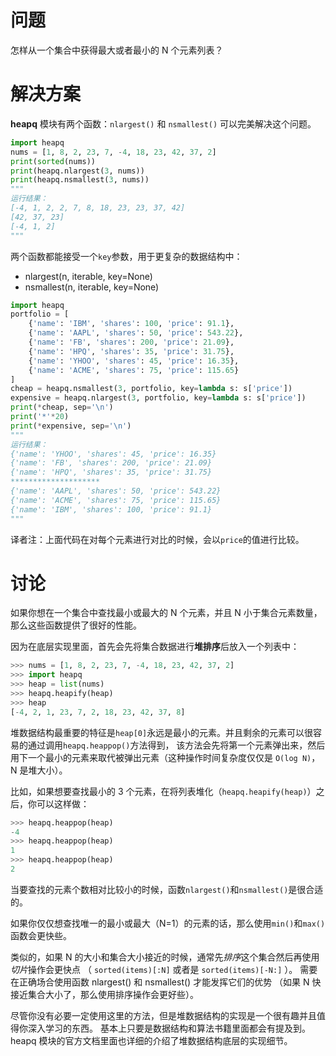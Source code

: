 # 问题
怎样从一个集合中获得最大或者最小的 N 个元素列表？

# 解决方案
**heapq** 模块有两个函数：`nlargest()` 和 `nsmallest()` 可以完美解决这个问题。
```python
import heapq
nums = [1, 8, 2, 23, 7, -4, 18, 23, 42, 37, 2]
print(sorted(nums))
print(heapq.nlargest(3, nums)) 
print(heapq.nsmallest(3, nums))
"""
运行结果：
[-4, 1, 2, 2, 7, 8, 18, 23, 23, 37, 42]
[42, 37, 23]
[-4, 1, 2]
"""
```

两个函数都能接受一个`key`参数，用于更复杂的数据结构中：
- nlargest(n, iterable, key=None)
- nsmallest(n, iterable, key=None)
```python
import heapq
portfolio = [
    {'name': 'IBM', 'shares': 100, 'price': 91.1},
    {'name': 'AAPL', 'shares': 50, 'price': 543.22},
    {'name': 'FB', 'shares': 200, 'price': 21.09},
    {'name': 'HPQ', 'shares': 35, 'price': 31.75},
    {'name': 'YHOO', 'shares': 45, 'price': 16.35},
    {'name': 'ACME', 'shares': 75, 'price': 115.65}
]
cheap = heapq.nsmallest(3, portfolio, key=lambda s: s['price'])
expensive = heapq.nlargest(3, portfolio, key=lambda s: s['price'])
print(*cheap, sep='\n')
print('*'*20)
print(*expensive, sep='\n')
"""
运行结果：
{'name': 'YHOO', 'shares': 45, 'price': 16.35}
{'name': 'FB', 'shares': 200, 'price': 21.09}
{'name': 'HPQ', 'shares': 35, 'price': 31.75}
********************
{'name': 'AAPL', 'shares': 50, 'price': 543.22}
{'name': 'ACME', 'shares': 75, 'price': 115.65}
{'name': 'IBM', 'shares': 100, 'price': 91.1}
"""
```
译者注：上面代码在对每个元素进行对比的时候，会以` price `的值进行比较。

# 讨论
如果你想在一个集合中查找最小或最大的 N 个元素，并且 N 小于集合元素数量，那么这些函数提供了很好的性能。 

因为在底层实现里面，首先会先将集合数据进行**堆排序**后放入一个列表中：
```python
>>> nums = [1, 8, 2, 23, 7, -4, 18, 23, 42, 37, 2]
>>> import heapq
>>> heap = list(nums)
>>> heapq.heapify(heap)
>>> heap
[-4, 2, 1, 23, 7, 2, 18, 23, 42, 37, 8]
```
堆数据结构最重要的特征是` heap[0] `永远是最小的元素。并且剩余的元素可以很容易的通过调用` heapq.heappop() `方法得到， 该方法会先将第一个元素弹出来，然后用下一个最小的元素来取代被弹出元素（这种操作时间复杂度仅仅是 `O(log N)`，N 是堆大小）。

比如，如果想要查找最小的 3 个元素，在将列表堆化（`heapq.heapify(heap)`）之后，你可以这样做：
```python
>>> heapq.heappop(heap)
-4
>>> heapq.heappop(heap)
1
>>> heapq.heappop(heap)
2
```
当要查找的元素个数相对比较小的时候，函数` nlargest() `和` nsmallest() `是很合适的。

如果你仅仅想查找唯一的最小或最大（N=1）的元素的话，那么使用` min() `和` max() `函数会更快些。 

类似的，如果 N 的大小和集合大小接近的时候，通常先*排序*这个集合然后再使用*切片*操作会更快点 （ `sorted(items)[:N]` 或者是 `sorted(items)[-N:]` ）。 需要在正确场合使用函数 nlargest() 和 nsmallest() 才能发挥它们的优势 （如果 N 快接近集合大小了，那么使用排序操作会更好些）。

尽管你没有必要一定使用这里的方法，但是堆数据结构的实现是一个很有趣并且值得你深入学习的东西。 基本上只要是数据结构和算法书籍里面都会有提及到。heapq 模块的官方文档里面也详细的介绍了堆数据结构底层的实现细节。
